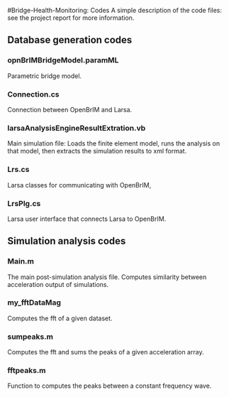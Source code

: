 #Bridge-Health-Monitoring: Codes
A simple description of the code files: see the project report for more information.

## Database generation codes

### opnBrIMBridgeModel.paramML
Parametric bridge model.

### Connection.cs
Connection between OpenBrIM and Larsa.

### larsaAnalysisEngineResultExtration.vb
Main simulation file: Loads the finite element model, runs the analysis on that model, then extracts the simulation results to xml format. 

### Lrs.cs
Larsa classes for communicating with OpenBrIM,

### LrsPlg.cs
Larsa user interface that connects Larsa to OpenBrIM.

## Simulation analysis codes

### Main.m
The main post-simulation analysis file. Computes similarity between acceleration output of simulations.

### my_fftDataMag
Computes the fft of a given dataset.

### sumpeaks.m
Computes the fft and sums the peaks of a given acceleration array.

### fftpeaks.m
Function to computes the peaks between a constant frequency wave.


